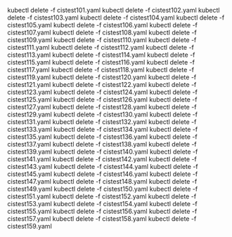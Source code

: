 kubectl delete -f cistest101.yaml
kubectl delete -f cistest102.yaml
kubectl delete -f cistest103.yaml
kubectl delete -f cistest104.yaml
kubectl delete -f cistest105.yaml
kubectl delete -f cistest106.yaml
kubectl delete -f cistest107.yaml
kubectl delete -f cistest108.yaml
kubectl delete -f cistest109.yaml
kubectl delete -f cistest110.yaml
kubectl delete -f cistest111.yaml
kubectl delete -f cistest112.yaml
kubectl delete -f cistest113.yaml
kubectl delete -f cistest114.yaml
kubectl delete -f cistest115.yaml
kubectl delete -f cistest116.yaml
kubectl delete -f cistest117.yaml
kubectl delete -f cistest118.yaml
kubectl delete -f cistest119.yaml
kubectl delete -f cistest120.yaml
kubectl delete -f cistest121.yaml
kubectl delete -f cistest122.yaml
kubectl delete -f cistest123.yaml
kubectl delete -f cistest124.yaml
kubectl delete -f cistest125.yaml
kubectl delete -f cistest126.yaml
kubectl delete -f cistest127.yaml
kubectl delete -f cistest128.yaml
kubectl delete -f cistest129.yaml
kubectl delete -f cistest130.yaml
kubectl delete -f cistest131.yaml
kubectl delete -f cistest132.yaml
kubectl delete -f cistest133.yaml
kubectl delete -f cistest134.yaml
kubectl delete -f cistest135.yaml
kubectl delete -f cistest136.yaml
kubectl delete -f cistest137.yaml
kubectl delete -f cistest138.yaml
kubectl delete -f cistest139.yaml
kubectl delete -f cistest140.yaml
kubectl delete -f cistest141.yaml
kubectl delete -f cistest142.yaml
kubectl delete -f cistest143.yaml
kubectl delete -f cistest144.yaml
kubectl delete -f cistest145.yaml
kubectl delete -f cistest146.yaml
kubectl delete -f cistest147.yaml
kubectl delete -f cistest148.yaml
kubectl delete -f cistest149.yaml
kubectl delete -f cistest150.yaml
kubectl delete -f cistest151.yaml
kubectl delete -f cistest152.yaml
kubectl delete -f cistest153.yaml
kubectl delete -f cistest154.yaml
kubectl delete -f cistest155.yaml
kubectl delete -f cistest156.yaml
kubectl delete -f cistest157.yaml
kubectl delete -f cistest158.yaml
kubectl delete -f cistest159.yaml